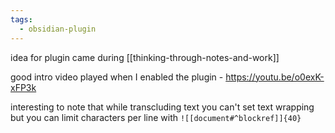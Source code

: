 ```yaml
---
tags:
  - obsidian-plugin
---
```


idea for plugin came during [[thinking-through-notes-and-work]]

good intro video played when I enabled the plugin - https://youtu.be/o0exK-xFP3k

interesting to note that while transcluding text you can't set text wrapping but you can limit characters per line with `![[document#^blockref]]{40}`
